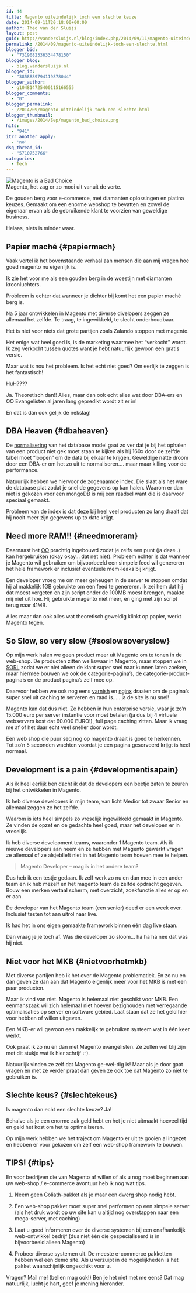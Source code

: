```yaml
---
id: 44
title: Magento uiteindelijk toch een slechte keuze
date: 2014-09-11T20:18:00+00:00
author: Theo van der Sluijs
layout: post
guid: http://vandersluijs.nl/blog/index.php/2014/09/11/magento-uiteindelijk-toch-een-slechte/
permalink: /2014/09/magento-uiteindelijk-toch-een-slechte.html
blogger_bid:
  - "7319082336334478150"
blogger_blog:
  - blog.vandersluijs.nl
blogger_id:
  - "3858889794119878044"
blogger_author:
  - g104814725400115166555
blogger_comments:
  - "0"
blogger_permalink:
  - /2014/09/magento-uiteindelijk-toch-een-slechte.html
blogger_thumbnail:
  - /images/2014/Sep/magento_bad_choice.png
hits:
  - "941"
itrr_another_apply:
  - 'no'
dsq_thread_id:
  - "5710752766"
categories:
  - Tech
---
```

![Magento is a Bad Choice](https://vandersluijs.resultants-e/2014/Sep/magento_bad_choice.png)  
Magento, het zag er zo mooi uit vanuit de verte.

De gouden berg voor e-commerce, met diamanten oplossingen en platina keuzes. Gemaakt om een enorme webshop te bevatten en zowel de eigenaar ervan als de gebruikende klant te voorzien van geweldige business.

Helaas, niets is minder waar. 

## Papier maché {#papiermach}

Vaak vertel ik het bovenstaande verhaal aan mensen die aan mij vragen hoe goed magento nu eigenlijk is.

Ik zie het voor me als een gouden berg in de woestijn met diamanten kroonluchters.

Probleem is echter dat wanneer je dichter bij komt het een papier maché berg is.

Na 5 jaar ontwikkelen in Magento met diverse divelopers zeggen ze allemaal het zelfde. Te traag, te ingewikkeld, te slecht onderhoudbaar.

Het is niet voor niets dat grote partijen zoals Zalando stoppen met magento.

Het enige wat heel goed is, is de marketing waarmee het &#8220;verkocht&#8221; wordt. Ik zeg verkocht tussen quotes want je hebt natuurlijk gewoon een gratis versie.

Maar wat is nou het probleem. Is het echt niet goed? Om eerlijk te zeggen is het fantastisch!

HuH????

Ja. Theoretisch dan!! Alles, maar dan ook echt alles wat door DBA-ers en OO Evangelisten al jaren lang gepredikt wordt zit er in!

En dat is dan ook gelijk de nekslag! 

## DBA Heaven {#dbaheaven}

De [normalisering](http://nl.wikipedia.org/wiki/Databasenormalisatie) van het database model gaat zo ver dat je bij het ophalen van een product niet gek moet staan te kijken als hij 160x door de zelfde tabel moet &#8220;loopen&#8221; om de data bij elkaar te krijgen. Geweldige natte droom door een DBA-er om het zo uit te normaliseren&#8230;. maar maar killing voor de performance.

Natuurlijk hebben we hiervoor de zogenaamde index. Die slaat als het ware de database plat zodat je snel de gegevens op kan halen. Waarom er dan niet is gekozen voor een mongoDB is mij een raadsel want die is daarvoor speciaal gemaakt.

Probleem van de index is dat deze bij heel veel producten zo lang draait dat hij nooit meer zijn gegevens up to date krijgt. 

## Need more RAM!! {#needmoreram}

Daarnaast het [OO](http://nl.wikipedia.org/wiki/Objectgeori%C3%ABnteerd) prachtig ingebouwd zodat je zelfs een punt (ja deze .) kan hergebruiken (okay okay&#8230; dat net niet). Probleem echter is dat wanneer je Magento wil gebruiken om bijvoorbeeld een simpele feed wil genereren het hele framework er inclusief eventuele mem-leaks bij krijgt. 

Een developer vroeg me om meer geheugen in de server te stoppen omdat hij al makkelijk 1GB gebruikte om een feed te genereren. Ik zei hem dat hij dat moest vergeten en zijn script onder de 100MB moest brengen, maakte mij niet uit hoe. Hij gebruikte magento niet meer, en ging met zijn script terug naar 41MB.

Alles maar dan ook alles wat theoretisch geweldig klinkt op papier, werkt Magento tegen. 

## So Slow, so very slow {#soslowsoveryslow}

Op mijn werk halen we geen product meer uit Magento om te tonen in de web-shop. De producten zitten welliswaar in Magento, maar stoppen we in [SORL](https://lucene.apache.org/solr/) zodat we er niet alleen de klant super snel naar kunnen laten zoeken, maar hiermee bouwen we ook de categorie-pagina&#8217;s, de categorie-product-pagina&#8217;s en de product pagina&#8217;s zelf mee op.

Daarvoor hebben we ook nog eens [varnish](https://www.varnish-cache.org/) en [nginx](http://nginx.com/) draaien om de pagina&#8217;s super snel uit caching te serveren en raad is&#8230;.. ja de site is nu snel!

Magento kan dat dus niet. Ze hebben in hun enterprise versie, waar je zo&#8217;n 15.000 euro per server instantie voor moet betalen (ja dus bij 4 virtuele webservers kost dat 60.000 EURO!), full page caching zitten. Maar ik vraag me af of het daar echt veel sneller door wordt.

Een web shop die puur seq nog op magento draait is goed te herkennen. Tot zo&#8217;n 5 seconden wachten voordat je een pagina geserveerd krijgt is heel normaal.

## Development is a pain {#developmentisapain}

Als ik heel eerlijk ben dacht ik dat de developers een beetje zaten te zeuren bij het ontwikkelen in Magento.

Ik heb diverse developers in mijn team, van licht Medior tot zwaar Senior en allemaal zeggen ze het zelfde.

Waarom is iets heel simpels zo vreselijk ingewikkeld gemaakt in Magento. Ze vinden de opzet en de gedachte heel goed, maar het developen er in vreselijk.

Ik heb diverse development teams, waaronder 1 Magento team. Als ik nieuwe developers aan neem en ze hebben met Magento gewerkt vragen ze allemaal of ze alsjeblieft niet in het Magento team hoeven mee te helpen.

> Magento Developer &#8211; mag ik in het andere team?

Dus heb ik een testje gedaan. Ik zelf werk zo nu en dan mee in een ander team en ik heb mezelf en het magento team de zelfde opdracht gegeven. Bouw een merken vertaal scherm, met overzicht, zoekfunctie alles er op en er aan.

De developer van het Magento team (een senior) deed er een week over. Inclusief testen tot aan uitrol naar live.

Ik had het in ons eigen gemaakte framework binnen één dag live staan.

Dan vraag je je toch af. Was die developer zo sloom&#8230; ha ha ha nee dat was hij niet. 

## Niet voor het MKB {#nietvoorhetmkb}

Met diverse partijen heb ik het over de Magento problematiek. En zo nu en dan geven ze dan aan dat Magento eigenlijk meer voor het MKB is met een paar producten.

Maar ik vind van niet. Magento is helemaal niet geschikt voor MKB. Een eenmanszaak wil zich helemaal niet hoeven bezighouden met verregaande optimalisaties op server en software gebied. Laat staan dat ze het geld hier voor hebben of willen uitgeven.

Een MKB-er wil gewoon een makkelijk te gebruiken systeem wat in één keer werkt.

Ook praat ik zo nu en dan met Magento evangelisten. Ze zullen wel blij zijn met dit stukje wat ik hier schrijf :-).

Natuurlijk vinden ze zelf dat Magento ge-wel-dig is! Maar als je door gaat vragen en met ze verder praat dan geven ze ook toe dat Magento zo niet te gebruiken is.

## Slechte keus? {#slechtekeus}

Is magento dan echt een slechte keuze? Ja! 

Behalve als je een enorme zak geld hebt en het je niet uitmaakt hoeveel tijd en geld het kost om het te optimaliseren.

Op mijn werk hebben we het traject om Magento er uit te gooien al ingezet en hebben er voor gekozen om zelf een web-shop framework te bouwen. 

## TIPS! {#tips}

En voor bedrijven die van Magento af willen of als u nog moet beginnen aan uw web-shop / e-commerce avontuur heb ik nog wat tips.

</p> 

  1. Neem geen Goliath-pakket als je maar een dwerg shop nodig hebt. 


  2. Een web-shop pakket moet super snel performen op een simpele server (als het druk wordt op uw site kan u altijd nog overstappen naar een mega-server, met caching) 


  3. Laat u goed informeren over de diverse systemen bij een onafhankelijk web-ontwikkel bedrijf (dus niet één die gespecialiseerd is in bijvoorbeeld alleen Magento) 


  4. Probeer diverse systemen uit. De meeste e-commerce pakketten hebben wel een demo site. Als u verzuipt in de mogelijkheden is het pakket waarschijnlijk ongeschikt voor u.
</ol> 

Vragen? Mail me! (bellen mag ook!) Ben je het niet met me eens? Dat mag natuurlijk, lucht je hart, geef je mening hieronder.